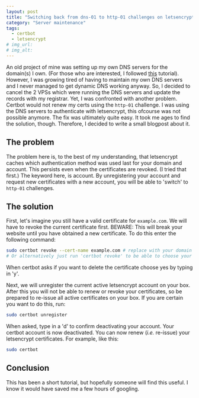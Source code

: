 ```yaml
---
layout: post
title: "Switching back from dns-01 to http-01 challenges on letsencrypt"
category: "Server maintenance"
tags:
  - certbot
  - letsencrypt
# img_url: 
# img_alt: 
---
```


An old project of mine was setting up my own DNS servers for the domain(s) I own. (For those who are interested, I followed [this][1] tutorial). However, I was growing tired of having to maintain my own DNS servers and I never managed to get dynamic DNS working anyway. So, I decided to cancel the 2 VPSs which were running the DNS servers and update the records with my registrar. Yet, I was confronted with another problem. Certbot would not renew my certs using the `http-01` challenge. I was using the DNS servers to authenticate with letsencrypt, this ofcourse was not possible anymore. The fix was ultimately quite easy. It took me ages to find the solution, though. Therefore, I decided to write a small blogpost about it.

## The problem

The problem here is, to the best of my understanding, that letsencrypt caches which authentication method was used last for your domain and account. This persists even when the certificates are revoked. (I tried that first.) The keyword here, is account. By unregistering your account and request new certificates with a new account, you will be able to 'switch' to `http-01` challenges.

## The solution

First, let's imagine you still have a valid certificate for `example.com`. We will have to revoke the current certificate first. BEWARE: This will break your website until you have obtained a new certificate. To do this enter the following command:

```bash
sudo certbot revoke --cert-name example.com # replace with your domain name
# Or alternatively just run 'certbot revoke' to be able to choose your cert from a list
```

When certbot asks if you want to delete the certificate choose yes by typing in 'y'. 

Next, we will unregister the current active letsencrypt account on your box. After this you will not be able to renew or revoke your certificates, so be prepared to re-issue all active certificates on your box. If you are certain you want to do this, run:

```bash
sudo certbot unregister
```

When asked, type in a 'd' to confirm deactivating your account. Your certbot account is now deactivated. You can now renew (*i.e.* re-issue) your letsencrypt certificates. For example, like this:

```bash
sudo certbot
```

## Conclusion

This has been a short tutorial, but hopefully someone will find this useful. I know it would have saved me a few hours of googling.

[1]: https://zwischenzugs.com/2018/01/26/how-and-why-i-run-my-own-dns-servers/